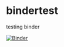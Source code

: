 # bindertest
testing binder

[![Binder](https://mybinder.org/badge_logo.svg)](https://mybinder.org/v2/gh/tianleimin/bindertest/HEAD?urlpath=/tree/)
